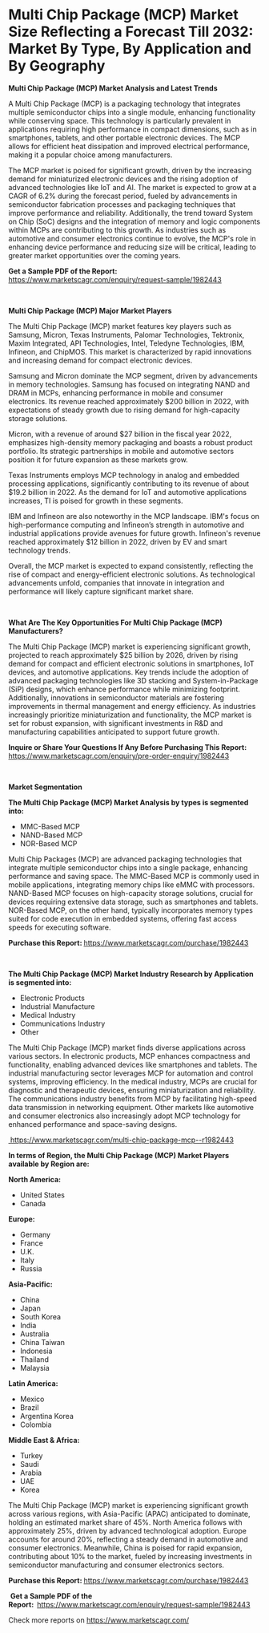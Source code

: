 <p><h1>Multi Chip Package (MCP) Market Size Reflecting a Forecast Till 2032: Market By Type, By Application and By Geography</h1></p><p><strong>Multi Chip Package (MCP) Market Analysis and Latest Trends</strong></p>
<p><p>A Multi Chip Package (MCP) is a packaging technology that integrates multiple semiconductor chips into a single module, enhancing functionality while conserving space. This technology is particularly prevalent in applications requiring high performance in compact dimensions, such as in smartphones, tablets, and other portable electronic devices. The MCP allows for efficient heat dissipation and improved electrical performance, making it a popular choice among manufacturers.</p><p>The MCP market is poised for significant growth, driven by the increasing demand for miniaturized electronic devices and the rising adoption of advanced technologies like IoT and AI. The market is expected to grow at a CAGR of 6.2% during the forecast period, fueled by advancements in semiconductor fabrication processes and packaging techniques that improve performance and reliability. Additionally, the trend toward System on Chip (SoC) designs and the integration of memory and logic components within MCPs are contributing to this growth. As industries such as automotive and consumer electronics continue to evolve, the MCP's role in enhancing device performance and reducing size will be critical, leading to greater market opportunities over the coming years.</p></p>
<p><strong>Get a Sample PDF of the Report:&nbsp;</strong> <a href="https://www.marketscagr.com/enquiry/request-sample/1982443?utm_campaign=2485&utm_medium=2&utm_source=Github&utm_content=ia&utm_term=07042025&utm_id=multi-chip-package-mcp">https://www.marketscagr.com/enquiry/request-sample/1982443</a></p>
<p>&nbsp;</p>
<p><strong>Multi Chip Package (MCP) Major Market Players</strong></p>
<p><p>The Multi Chip Package (MCP) market features key players such as Samsung, Micron, Texas Instruments, Palomar Technologies, Tektronix, Maxim Integrated, API Technologies, Intel, Teledyne Technologies, IBM, Infineon, and ChipMOS. This market is characterized by rapid innovations and increasing demand for compact electronic devices.</p><p>Samsung and Micron dominate the MCP segment, driven by advancements in memory technologies. Samsung has focused on integrating NAND and DRAM in MCPs, enhancing performance in mobile and consumer electronics. Its revenue reached approximately $200 billion in 2022, with expectations of steady growth due to rising demand for high-capacity storage solutions.</p><p>Micron, with a revenue of around $27 billion in the fiscal year 2022, emphasizes high-density memory packaging and boasts a robust product portfolio. Its strategic partnerships in mobile and automotive sectors position it for future expansion as these markets grow.</p><p>Texas Instruments employs MCP technology in analog and embedded processing applications, significantly contributing to its revenue of about $19.2 billion in 2022. As the demand for IoT and automotive applications increases, TI is poised for growth in these segments.</p><p>IBM and Infineon are also noteworthy in the MCP landscape. IBM's focus on high-performance computing and Infineon’s strength in automotive and industrial applications provide avenues for future growth. Infineon's revenue reached approximately $12 billion in 2022, driven by EV and smart technology trends.</p><p>Overall, the MCP market is expected to expand consistently, reflecting the rise of compact and energy-efficient electronic solutions. As technological advancements unfold, companies that innovate in integration and performance will likely capture significant market share.</p></p>
<p>&nbsp;</p>
<p><strong>What Are The Key Opportunities For Multi Chip Package (MCP) Manufacturers?</strong></p>
<p><p>The Multi Chip Package (MCP) market is experiencing significant growth, projected to reach approximately $25 billion by 2026, driven by rising demand for compact and efficient electronic solutions in smartphones, IoT devices, and automotive applications. Key trends include the adoption of advanced packaging technologies like 3D stacking and System-in-Package (SiP) designs, which enhance performance while minimizing footprint. Additionally, innovations in semiconductor materials are fostering improvements in thermal management and energy efficiency. As industries increasingly prioritize miniaturization and functionality, the MCP market is set for robust expansion, with significant investments in R&D and manufacturing capabilities anticipated to support future growth.</p></p>
<p><strong>Inquire or Share Your Questions If Any Before Purchasing This Report:</strong> <a href="https://www.marketscagr.com/enquiry/pre-order-enquiry/1982443?utm_campaign=2485&utm_medium=2&utm_source=Github&utm_content=ia&utm_term=07042025&utm_id=multi-chip-package-mcp">https://www.marketscagr.com/enquiry/pre-order-enquiry/1982443</a></p>
<p>&nbsp;</p>
<p><strong>Market Segmentation</strong></p>
<p><strong>The Multi Chip Package (MCP) Market Analysis by types is segmented into:</strong></p>
<p><ul><li>MMC-Based MCP</li><li>NAND-Based MCP</li><li>NOR-Based MCP</li></ul></p>
<p><p>Multi Chip Packages (MCP) are advanced packaging technologies that integrate multiple semiconductor chips into a single package, enhancing performance and saving space. The MMC-Based MCP is commonly used in mobile applications, integrating memory chips like eMMC with processors. NAND-Based MCP focuses on high-capacity storage solutions, crucial for devices requiring extensive data storage, such as smartphones and tablets. NOR-Based MCP, on the other hand, typically incorporates memory types suited for code execution in embedded systems, offering fast access speeds for executing software.</p></p>
<p><strong>Purchase this Report:&nbsp;</strong><a href="https://www.marketscagr.com/purchase/1982443?utm_campaign=2485&utm_medium=2&utm_source=Github&utm_content=ia&utm_term=07042025&utm_id=multi-chip-package-mcp">https://www.marketscagr.com/purchase/1982443</a></p>
<p>&nbsp;</p>
<p><strong>The Multi Chip Package (MCP) Market Industry Research by Application is segmented into:</strong></p>
<p><ul><li>Electronic Products</li><li>Industrial Manufacture</li><li>Medical Industry</li><li>Communications Industry</li><li>Other</li></ul></p>
<p><p>The Multi Chip Package (MCP) market finds diverse applications across various sectors. In electronic products, MCP enhances compactness and functionality, enabling advanced devices like smartphones and tablets. The industrial manufacturing sector leverages MCP for automation and control systems, improving efficiency. In the medical industry, MCPs are crucial for diagnostic and therapeutic devices, ensuring miniaturization and reliability. The communications industry benefits from MCP by facilitating high-speed data transmission in networking equipment. Other markets like automotive and consumer electronics also increasingly adopt MCP technology for enhanced performance and space-saving designs.</p></p>
<p><a href="https://www.marketscagr.com/multi-chip-package-mcp--r1982443?utm_campaign=2485&utm_medium=2&utm_source=Github&utm_content=ia&utm_term=07042025&utm_id=multi-chip-package-mcp">&nbsp;https://www.marketscagr.com/multi-chip-package-mcp--r1982443</a></p>
<p><strong>In terms of Region, the Multi Chip Package (MCP) Market Players available by Region are:</strong></p>
<p>
    <p> <strong> North America: </strong>
        <ul>
            <li>United States</li>
            <li>Canada</li>
        </ul>
        </p> 
    <p> <strong> Europe: </strong>
        <ul>
            <li>Germany</li>
            <li>France</li>
            <li>U.K.</li>
            <li>Italy</li>
            <li>Russia</li>
        </ul>
        </p> 
    <p> <strong> Asia-Pacific: </strong>
        <ul>
            <li>China</li>
            <li>Japan</li>
            <li>South Korea</li>
            <li>India</li>
            <li>Australia</li>
            <li>China Taiwan</li>
            <li>Indonesia</li>
            <li>Thailand</li>
            <li>Malaysia</li>
        </ul>
        </p> 
    <p> <strong> Latin America: </strong>
        <ul>
            <li>Mexico</li>
            <li>Brazil</li>
            <li>Argentina Korea</li>
            <li>Colombia</li>
        </ul>
        </p> 
    <p> <strong> Middle East & Africa: </strong>
        <ul>
            <li>Turkey</li>
            <li>Saudi</li>
            <li>Arabia</li>
            <li>UAE</li>
            <li>Korea</li>
        </ul>
    </p>
    </p>
<p><p>The Multi Chip Package (MCP) market is experiencing significant growth across various regions, with Asia-Pacific (APAC) anticipated to dominate, holding an estimated market share of 45%. North America follows with approximately 25%, driven by advanced technological adoption. Europe accounts for around 20%, reflecting a steady demand in automotive and consumer electronics. Meanwhile, China is poised for rapid expansion, contributing about 10% to the market, fueled by increasing investments in semiconductor manufacturing and consumer electronics sectors.</p></p>
<p><strong>Purchase this Report: </strong><a href="https://www.marketscagr.com/purchase/1982443?utm_campaign=2485&utm_medium=2&utm_source=Github&utm_content=ia&utm_term=07042025&utm_id=multi-chip-package-mcp">https://www.marketscagr.com/purchase/1982443</a></p>
<p>&nbsp;<strong>Get a Sample PDF of the Report:&nbsp;&nbsp;</strong><a href="https://www.marketscagr.com/enquiry/request-sample/1982443?utm_campaign=2485&utm_medium=2&utm_source=Github&utm_content=ia&utm_term=07042025&utm_id=multi-chip-package-mcp">https://www.marketscagr.com/enquiry/request-sample/1982443</a></p>
<p><strong></strong></p>
<p>Check more reports on <a href="https://www.marketscagr.com/?utm_campaign=2485&utm_medium=2&utm_source=Github&utm_content=ia&utm_term=07042025&utm_id=multi-chip-package-mcp">https://www.marketscagr.com/</a></p>
